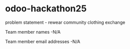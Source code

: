 # odoo-hackathon25

 problem statement - rewear community clothing exchange

 Team member names -N/A

 Team member email addresses -N/A
